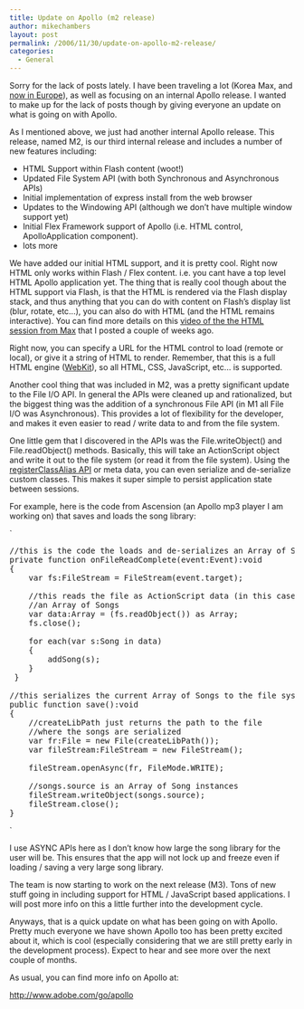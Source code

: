 ```yaml
---
title: Update on Apollo (m2 release)
author: mikechambers
layout: post
permalink: /2006/11/30/update-on-apollo-m2-release/
categories:
  - General
---
```



Sorry for the lack of posts lately. I have been traveling a lot (Korea Max, and [now in Europe][1]), as well as focusing on an internal Apollo release. I wanted to make up for the lack of posts though by giving everyone an update on what is going on with Apollo.  
<!--more-->

  
As I mentioned above, we just had another internal Apollo release. This release, named M2, is our third internal release and includes a number of new features including:

*   HTML Support within Flash content (woot!)
*   Updated File System API (with both Synchronous and Asynchronous APIs)
*   Initial implementation of express install from the web browser
*   Updates to the Windowing API (although we don&#8217;t have multiple window support yet)
*   Initial Flex Framework support of Apollo (i.e. HTML control, ApolloApplication component).
*   lots more

We have added our initial HTML support, and it is pretty cool. Right now HTML only works within Flash / Flex content. i.e. you cant have a top level HTML Apollo application yet. The thing that is really cool though about the HTML support via Flash, is that the HTML is rendered via the Flash display stack, and thus anything that you can do with content on Flash&#8217;s display list (blur, rotate, etc...), you can also do with HTML (and the HTML remains interactive). You can find more details on this [video of the the HTML session from Max][2] that I posted a couple of weeks ago.

Right now, you can specify a URL for the HTML control to load (remote or local), or give it a string of HTML to render. Remember, that this is a full HTML engine ([WebKit][3]), so all HTML, CSS, JavaScript, etc... is supported.

Another cool thing that was included in M2, was a pretty significant update to the File I/O API. In general the APIs were cleaned up and rationalized, but the biggest thing was the addition of a synchronous File API (in M1 all File I/O was Asynchronous). This provides a lot of flexibility for the developer, and makes it even easier to read / write data to and from the file system.

One little gem that I discovered in the APIs was the File.writeObject() and File.readObject() methods. Basically, this will take an ActionScript object and write it out to the file system (or read it from the file system). Using the [registerClassAlias API][4] or meta data, you can even serialize and de-serialize custom classes. This makes it super simple to persist application state between sessions.

For example, here is the code from Ascension (an Apollo mp3 player I am working on) that saves and loads the song library:

`
<pre>
//this is the code the loads and de-serializes an Array of Songs
private function onFileReadComplete(event:Event):void
{
 	var fs:FileStream = FileStream(event.target);

	//this reads the file as ActionScript data (in this case
	//an Array of Songs
 	var data:Array = (fs.readObject()) as Array;
 	fs.close();
 		
 	for each(var s:Song in data)
 	{
 		addSong(s);
 	}								
 }

//this serializes the current Array of Songs to the file system
public function save():void
{
	//createLibPath just returns the path to the file 
	//where the songs are serialized
 	var fr:File = new File(createLibPath());
 	var fileStream:FileStream = new FileStream();
 		
 	fileStream.openAsync(fr, FileMode.WRITE);
 	
	//songs.source is an Array of Song instances
 	fileStream.writeObject(songs.source);
 	fileStream.close();
}
</pre>
<p>`

I use ASYNC APIs here as I don&#8217;t know how large the song library for the user will be. This ensures that the app will not lock up and freeze even if loading / saving a very large song library.

The team is now starting to work on the next release (M3). Tons of new stuff going in including support for HTML / JavaScript based applications. I will post more info on this a little further into the development cycle.

Anyways, that is a quick update on what has been going on with Apollo. Pretty much everyone we have shown Apollo too has been pretty excited about it, which is cool (especially considering that we are still pretty early in the development process). Expect to hear and see more over the next couple of months.

As usual, you can find more info on Apollo at:

<http://www.adobe.com/go/apollo>

 [1]: http://weblogs.macromedia.com/mesh/archives/2006/11/apollo_in_europ.html
 [2]: http://weblogs.macromedia.com/mesh/archives/2006/11/video_leveragin.html
 [3]: http://webkit.org/
 [4]: http://livedocs.macromedia.com/flex/2/langref/flash/net/package.html#registerClassAlias()
